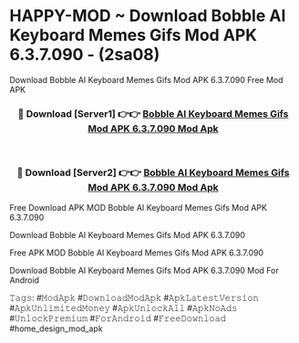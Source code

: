 # HAPPY-MOD ~ Download Bobble AI Keyboard Memes Gifs Mod APK 6.3.7.090 - (2sa08)
Download Bobble AI Keyboard Memes Gifs Mod APK 6.3.7.090 Free Mod APK

<div align="center">
<h3>🔴 Download [Server1] 👉👉 <a href="https://apk-comot.site?title=Bobble_AI_Keyboard_Memes_Gifs_Mod_APK_6.3.7.090">Bobble AI Keyboard Memes Gifs Mod APK 6.3.7.090 Mod Apk</a></h3><br>

<h3>🔴 Download [Server2] 👉👉 <a href="https://apk-comot.site?title=Bobble_AI_Keyboard_Memes_Gifs_Mod_APK_6.3.7.090">Bobble AI Keyboard Memes Gifs Mod APK 6.3.7.090 Mod Apk</a></h3>
</div>


Free Download APK MOD Bobble AI Keyboard Memes Gifs Mod APK 6.3.7.090

Download Bobble AI Keyboard Memes Gifs Mod APK 6.3.7.090 

Free APK MOD Bobble AI Keyboard Memes Gifs Mod APK 6.3.7.090 

Download Bobble AI Keyboard Memes Gifs Mod APK 6.3.7.090 Mod For Android

𝚃𝚊𝚐𝚜: #𝙼𝚘𝚍𝙰𝚙𝚔 #𝙳𝚘𝚠𝚗𝚕𝚘𝚊𝚍𝙼𝚘𝚍𝙰𝚙𝚔 #𝙰𝚙𝚔𝙻𝚊𝚝𝚎𝚜𝚝𝚅𝚎𝚛𝚜𝚒𝚘𝚗 #𝙰𝚙𝚔𝚄𝚗𝚕𝚒𝚖𝚒𝚝𝚎𝚍𝙼𝚘𝚗𝚎𝚢 #𝙰𝚙𝚔𝚄𝚗𝚕𝚘𝚌𝚔𝙰𝚕𝚕 #𝙰𝚙𝚔𝙽𝚘𝙰𝚍𝚜 #𝚄𝚗𝚕𝚘𝚌𝚔𝙿𝚛𝚎𝚖𝚒𝚞𝚖 #𝙵𝚘𝚛𝙰𝚗𝚍𝚛𝚘𝚒𝚍 #𝙵𝚛𝚎𝚎𝙳𝚘𝚠𝚗𝚕𝚘𝚊𝚍 #home_design_mod_apk
